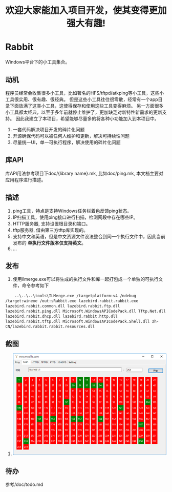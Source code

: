 
# <center>欢迎大家能加入项目开发，使其变得更加强大有趣!</center>

# Rabbit
Windows平台下的小工具集合。

## 动机
程序员经常会收集很多小工具，比如著名的HFS/tftpd/atkping等小工具，这些小工具很实用、很有趣、很经典。
但是这些小工具往往很零散，经常有一个app目录下面放满了这类小工具，这使得保存和使用这些工具变得麻烦。
另一方面很多小工具都太经典，以至于多年前就停止维护了，更加缺乏对新特性新需求的更新支持。
因此我建立了本项目，希望能够尽量多的将各种小功能加入到本项目中。
1. 一套代码解决项目开发的碎片化问题
2. 开源确保代码可以被任何人维护和更新，解决可持续性问题
3. 尽量统一UI，单一可执行程序，解决使用的碎片化问题

## 库API
库API用法参考项目下doc/{library name}.mk, 比如doc/ping.mk, 本文档主要对应用程序进行描述。

## 描述
1. ping工具，特点是支持Windows任务栏着色反馈ping状态。
2. IP扫描工具，使用ping接口进行扫描，检测网段中存在哪些IP。
3. HTTP服务器, 支持设置根目录和端口。
4. tftp服务器, 借由第三方tftp库实现的。
5. 支持中文和英语，但是中文资源文件没法整合到同一个执行文件中，因此当前发布的 **单执行文件版本仅支持英文**。
6. ...

## 发布
1. 使用ilmerge.exe可以将生成的执行文件和库一起打包成一个单独的可执行文件，命令参考如下
```
	..\..\..\tools\ILMerge.exe /targetplatform:v4 /ndebug /target:winexe /out:sRabbit.exe lazebird.rabbit.rabbit.exe lazebird.rabbit.common.dll lazebird.rabbit.ftp.dll lazebird.rabbit.ping.dll Microsoft.WindowsAPICodePack.dll Tftp.Net.dll lazebird.rabbit.dhcp.dll lazebird.rabbit.http.dll lazebird.rabbit.tftp.dll Microsoft.WindowsAPICodePack.Shell.dll zh-CN/lazebird.rabbit.rabbit.resources.dll
```

## 截图
1. ![Alt ?](/doc/Screenshots.PNG)  

## 待办
参考/doc/todo.md
